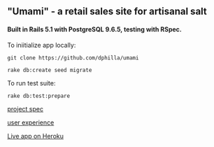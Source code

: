 ## "Umami" - a retail sales site for artisanal salt

#### Built in Rails 5.1 with PostgreSQL 9.6.5, testing with RSpec.

To iniitialize app locally:

` git clone https://github.com/dphilla/umami `

` rake db:create seed migrate `

To run test suite:

` rake db:test:prepare `


[project spec](http://backend.turing.io/module2/projects/little_shop)

[user experience](http://backend.turing.io/module2/projects/little_user_stories)

[Live app on Heroku](https://umami-salt.herokuapp.com/)
